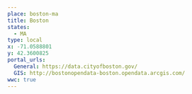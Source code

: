 ```yaml
---
place: boston-ma
title: Boston
states:
  - MA
type: local
x: -71.0588801
y: 42.3600825
portal_urls:
  General: https://data.cityofboston.gov/
  GIS: http://bostonopendata-boston.opendata.arcgis.com/
wwc: true
---
```

